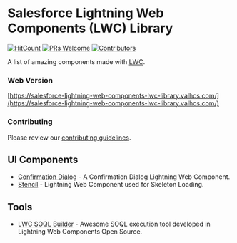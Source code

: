 # Salesforce Lightning Web Components (LWC) Library

[![HitCount](http://hits.dwyl.io/lucasvalhos/salesforce-lightning-web-components-lwc-library.svg)](http://hits.dwyl.io/lucasvalhos/salesforce-lightning-web-components-lwc-library)
[![PRs Welcome](https://img.shields.io/badge/PRs-welcome-brightgreen.svg?style=flat-square)](http://makeapullrequest.com)
[![Contributors](https://badgen.net/github/contributors/lucasvalhos/salesforce-lightning-web-components-lwc-library)](https://github.com/lucasvalhos/salesforce-lightning-web-components-lwc-library/graphs/contributors)

A list of amazing components made with [LWC](https://lwc.dev).

### Web Version

[https://salesforce-lightning-web-components-lwc-library.valhos.com/](https://salesforce-lightning-web-components-lwc-library.valhos.com/)

### Contributing

Please review our [contributing guidelines](https://github.com/lucasvalhos/salesforce-lightning-web-components-lwc-library/blob/master/CONTRIBUTING.md).

## UI Components

-   [Confirmation Dialog](https://github.com/marcoalmodova/confirm-dialog) - A Confirmation Dialog Lightning Web Component.
-   [Stencil](https://github.com/gavignon/lwc-stencil) - Lightning Web Component used for Skeleton Loading.

## Tools

-   [LWC SOQL Builder](https://github.com/LWC-Components/lwc-soql-builder) - Awesome SOQL execution tool developed in Lightning Web Components Open Source.
